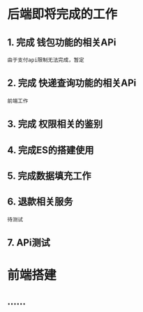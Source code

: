 # 后端即将完成的工作
## 1. 完成 钱包功能的相关APi
    由于支付api限制无法完成，暂定

## 2. 完成 快递查询功能的相关APi
    前端工作
## 3. 完成 权限相关的鉴别
## 4. 完成ES的搭建使用
## 5. 完成数据填充工作
## 6. 退款相关服务
    待测试
## 7. APi测试

# 前端搭建
## ……